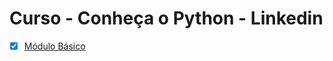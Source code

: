 # Curso - Conheça o Python - Linkedin

- [x] [Módulo Básico](https://github.com/igorgbr/curso_python_linkedin/tree/main/b%C3%A1sico)
